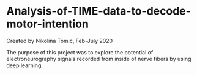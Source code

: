 # Analysis-of-TIME-data-to-decode-motor-intention
Created by Nikolina Tomic, Feb-July 2020

The purpose of this project was to explore the potential of electroneurography signals recorded from inside of nerve fibers by using deep learning.
